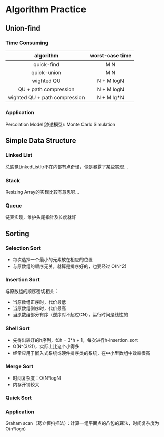 # Algorithm Practice

## Union-find
### Time Consuming
|           algorithm           | worst-case time |
| :---------------------------: | :-------------: |
|          quick-find           |       M N       |
|          quick-union          |       M N       |
|          wighted QU           |   N + M logN    |
|     QU + path compression     |   N + M logN    |
| wighted QU + path compression |   N + M lg*N    |

### Application
Percolation Model(渗透模型): Monte Carlo Simulation

## Simple Data Structure
### Linked List
总感觉LinkedListItr不在内部有点奇怪，像是暴露了某些实现...
### Stack
Resizing Array的实现比较有意思呀...
### Queue
链表实现，维护头尾指针及长度就好

## Sorting
### Selection Sort
* 每次选择一个最小的元素放在相应的位置
* 与原数组的顺序无关，就算是排序好的，也要经过 O(N^2)

### Insertion Sort
与原数组的顺序密切相关：
* 当原数组正序时，代价最低
* 当原数组倒序时，代价最高
* 当原数组部分有序（逆序对不超过CN），运行时间是线性的

### Shell Sort
* 先得出较好的h序列，如h = 3*h + 1，每次进行h-insertion_sort
* O(N^(3/2))，实际上比这个小得多
* 经常应用于嵌入式系统或硬件排序类的系统，在中小型数组中效率很高

### Merge Sort
* 时间复杂度：O(N*logN)
* 内存开销较大


### Quick Sort


### Application
Graham scan（葛立恒扫描法）：计算一组平面点的凸包的算法，时间复杂度为O(n*logn)



